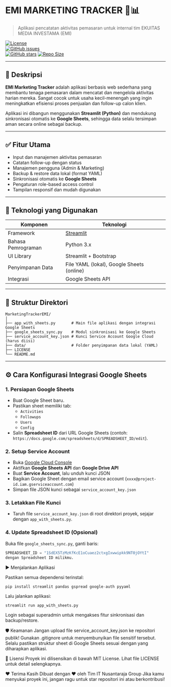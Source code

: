 # EMI MARKETING TRACKER 💼📊  
> Aplikasi pencatatan aktivitas pemasaran untuk internal tim EKUITAS MEDIA INVESTAMA (EMI)

[![License](https://img.shields.io/badge/license-MIT-blue.svg)](LICENSE)   
[![GitHub issues](https://img.shields.io/github/issues/nusantaraja/MarketingTrackerEMI)](https://github.com/nusantaraja/MarketingTrackerEMI/issues)   
[![GitHub stars](https://img.shields.io/github/stars/nusantaraja/MarketingTrackerEMI?style=social)](https://github.com/nusantaraja/MarketingTrackerEMI)
[![Repo Size](https://img.shields.io/github/repo-size/nusantaraja/MarketingTrackerEMI)]()

---

## 🎯 Deskripsi 

**EMI Marketing Tracker** adalah aplikasi berbasis web sederhana yang membantu tenaga pemasaran dalam mencatat dan mengelola aktivitas harian mereka. Sangat cocok untuk usaha kecil-menengah yang ingin meningkatkan efisiensi proses penjualan dan follow-up calon klien.

Aplikasi ini dibangun menggunakan **Streamlit (Python)** dan mendukung sinkronisasi otomatis ke **Google Sheets**, sehingga data selalu tersimpan aman secara online sebagai backup.

---

## ✅ Fitur Utama

- Input dan manajemen aktivitas pemasaran  
- Catatan follow-up dengan status  
- Manajemen pengguna (Admin & Marketing)  
- Backup & restore data lokal (format YAML)  
- Sinkronisasi otomatis ke **Google Sheets**  
- Pengaturan role-based access control  
- Tampilan responsif dan mudah digunakan  

---

## 🔧 Teknologi yang Digunakan

| Komponen        | Teknologi                |
|----------------|--------------------------|
| Framework      | [Streamlit](https://streamlit.io)  |
| Bahasa Pemrograman | Python 3.x              |
| UI Library     | Streamlit + Bootstrap    |
| Penyimpanan Data | File YAML (lokal), Google Sheets (online) |
| Integrasi      | Google Sheets API        |

---

## 📁 Struktur Direktori
```text
MarketingTrackerEMI/
│
├── app_with_sheets.py       # Main file aplikasi dengan integrasi Google Sheets
├── google_sheets_sync.py    # Modul sinkronisasi ke Google Sheets
├── service_account_key.json # Kunci Service Account Google Cloud (harus diisi)
├── data/                    # Folder penyimpanan data lokal (YAML)
├── LICENSE
└── README.md
```

---

## ⚙️ Cara Konfigurasi Integrasi Google Sheets

### 1. Persiapan Google Sheets

- Buat Google Sheet baru.
- Pastikan sheet memiliki tab:
  - `Activities`
  - `Followups`
  - `Users`
  - `Config`
- Salin **Spreadsheet ID** dari URL Google Sheets (contoh: `https://docs.google.com/spreadsheets/d/SPREADSHEET_ID/edit`). 

### 2. Setup Service Account

- Buka [Google Cloud Console](https://console.cloud.google.com/) 
- Aktifkan **Google Sheets API** dan **Google Drive API**
- Buat **Service Account**, lalu unduh kunci JSON
- Bagikan Google Sheet dengan email service account (`xxxx@project-id.iam.gserviceaccount.com`)
- Simpan file JSON kunci sebagai `service_account_key.json`

### 3. Letakkan File Kunci

- Taruh file `service_account_key.json` di root direktori proyek, sejajar dengan `app_with_sheets.py`.

### 4. Update Spreadsheet ID (Opsional)

Buka file `google_sheets_sync.py`, ganti baris:

```python
SPREADSHEET_ID = "1SdEX5TzMzKfKcE1oCuaez2ctxgIxwwipkk9NT0jOYtI"
dengan Spreadsheet ID milikmu.
```

▶️ Menjalankan Aplikasi

Pastikan semua dependensi terinstal:

```python
pip install streamlit pandas gspread google-auth pyyaml
```

Lalu jalankan aplikasi:

```
streamlit run app_with_sheets.py
```

Login sebagai superadmin untuk mengakses fitur sinkronisasi dan backup/restore.



🛡️ Keamanan
Jangan upload file service_account_key.json ke repositori publik!
Gunakan .gitignore untuk menyembunyikan file sensitif tersebut.
Selalu pastikan struktur sheet di Google Sheets sesuai dengan yang diharapkan aplikasi.

📄 Lisensi
Proyek ini dilisensikan di bawah MIT License. Lihat file LICENSE untuk detail selengkapnya.

❤️ Terima Kasih
Dibuat dengan ❤️ oleh Tim IT Nusantaraja Group
Jika kamu menyukai proyek ini, jangan ragu untuk star repositori ini atau berkontribusi!